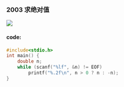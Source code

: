 ### 2003 求绝对值

![](https://wcowboy-1258563652.cos.ap-chengdu.myqcloud.com/img/2003%20%E6%B1%82%E7%BB%9D%E5%AF%B9%E5%80%BC.png)

#### code:

```c
#include<stdio.h>
int main() {
	double n;
	while (scanf("%lf", &n) != EOF)
		printf("%.2f\n", n > 0 ? n : -n);
}
```

